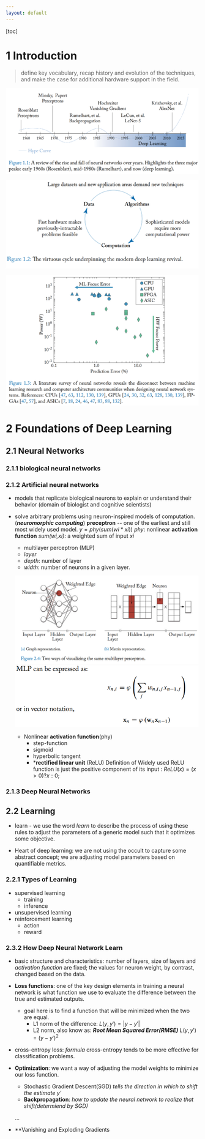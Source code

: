 ```yaml
---
layout: default
---
```

[toc]

# 1 Introduction
> define key vocabulary, recap history and evolution of the techniques, and make the case for additional hardware support in the field.

![AI winter and AI history](./AI_History.png)

![virtuous Cycle](./virtuous_cycle.png)

![power consumption vs prediction Error](./powerConsumption_vs_predictionError.png)

# 2 Foundations of Deep Learning

## 2.1 Neural Networks
### 2.1.1 biological neural networks

### 2.1.2 Artificial neural networks
- models that replicate biological neurons to explain or understand their behavior (domain of biologist and cognitive scientists)
- solve arbitrary problems using neuron-inspired models of computation.(***neuromorphic computing***)
  **preceptron** -- one of the earliest and still most widely used model.
  $y=phy(sum(wi*xi))$
  *phy*: nonlinear **activation function**
  *sum(wi,xi)*: a weighted sum of input *xi*
  - multilayer perceptron (MLP)
  - *layer* 
  - *depth*: number of layer
  - *width*: number of neurons in a given layer.

  ![visualizing MLP](./visualizing_multilayer_perceptron.png)
  ![nthLayerExpress](./nth_layer_of_MLP_formula.png)
  - Nonlinear **activation function**(phy)
    - step-function
    - sigmoid
    - hyperbolic tangent
    - ***rectified linear unit** (ReLU)
      Definition of Widely used ReLU function is just the positive component of its input : $ReLU(x)=(x>0) ? x : 0;$

### 2.1.3 Deep Neural Networks


## 2.2 Learning
- learn - we use the word *learn* to describe the process of using these rules to adjust the parameters of a generic model such that it optimizes some objective.

- Heart of deep learning: we are not using the occult to capture some abstract concept; we are adjusting model parameters based on quantifiable metrics.

### 2.2.1 Types of Learning
- supervised learning
  - training
  - inference
- unsupervised learning
- reinforcement learning
  - action
  - reward

### 2.3.2 How Deep Neural Network Learn
- basic structure and characteristics: number of layers, size of layers and *activation function* are fixed; the values for neuron weight, by contrast, changed based on the data.

- **Loss functions**: one of the key design elements in training a neural network is what function we use to evaluate the difference between the true and estimated outputs.
  - goal here is to find a function that will be minimized when the two are equal.
      - L1 norm of the difference: $L(y, y')=|y - y'|$
      - L2 norm, also know as: ***Root Mean Squared Error(RMSE)*** $L(y,y')=(y-y')^2$

 - cross-entropy loss:
    $formula$
    cross-entropy tends to be more effective for classification problems.

- **Optimization**: we want a way of adjusting the model weights to minimize our loss function.
  - Stochastic Gradient Descent(SGD) *tells the direction in which to shift the estimate y'*
  - **Backpropagation**: *how to update the neural network to realize that shift(determiend by SGD)*

  ...
- **Vanishing and Exploding Gradients
